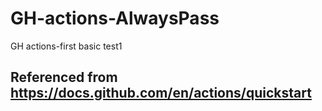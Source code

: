# GH-actions-AlwaysPass
GH actions-first basic test1
 
## Referenced from https://docs.github.com/en/actions/quickstart
